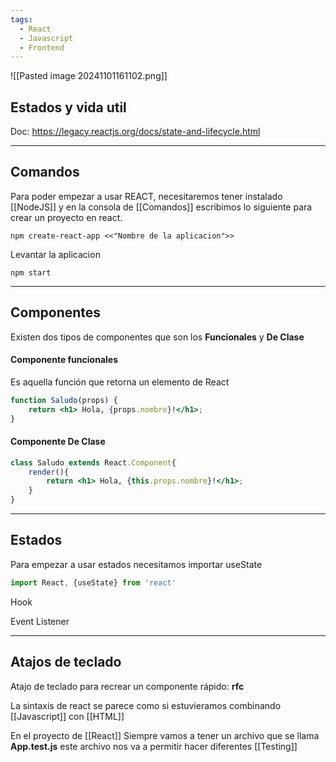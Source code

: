 ```yaml
---
tags:
  - React
  - Javascript
  - Frontend
---
```

![[Pasted image 20241101161102.png]]

## Estados y vida util
Doc: https://legacy.reactjs.org/docs/state-and-lifecycle.html

---
## Comandos

Para poder empezar a usar REACT, necesitaremos tener instalado [[NodeJS]] y en la consola de [[Comandos]] escribimos lo siguiente para crear un proyecto en react.
```shell
npm create-react-app <<"Nombre de la aplicacion">>
```

Levantar la aplicacion
```shell
npm start
```

---
## Componentes

Existen dos tipos de componentes que son los **Funcionales** y **De Clase**

#### Componente funcionales
Es aquella función que retorna un elemento de React
```jsx
function Saludo(props) {
	return <h1> Hola, {props.nombre}!</h1>;
}
```

#### Componente De Clase
```jsx
class Saludo extends React.Component{
	render(){
		return <h1> Hola, {this.props.nombre}!</h1>;
	}
}
```



---
## Estados

Para empezar a usar estados necesitamos importar useState
```jsx
import React, {useState} from 'react'
```



Hook

Event Listener



---
## Atajos de teclado

Atajo de teclado para recrear un componente rápido: **rfc** 















La sintaxis de react se parece como si estuvieramos combinando [[Javascript]] con [[HTML]]


En el proyecto de [[React]] Siempre vamos a tener un archivo que se llama **App.test.js** este archivo nos va a permitir hacer diferentes [[Testing]]